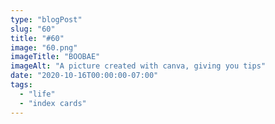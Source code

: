 ```yaml
---
type: "blogPost"
slug: "60"
title: "#60"
image: "60.png"
imageTitle: "BOOBAE"
imageAlt: "A picture created with canva, giving you tips"
date: "2020-10-16T00:00:00-07:00"
tags:
  - "life"
  - "index cards"
---
```


